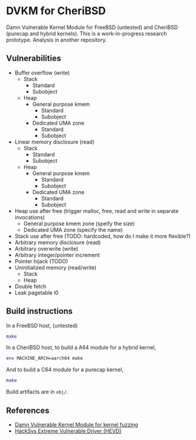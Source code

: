 # DVKM for CheriBSD

Damn Vulnerable Kernel Module for FreeBSD (untested) and CheriBSD (purecap and hybrid kernels).
This is a work-in-progress research prototype. Analysis in another repository.

## Vulnerabilities

- Buffer overflow (write)
    - Stack
        - Standard
        - Subobject
    - Heap
        - General purpose kmem
            - Standard
            - Subobject
        - Dedicated UMA zone
            - Standard
            - Subobject
- Linear memory disclosure (read)
    - Stack
        - Standard
        - Subobject
    - Heap
        - General purpose kmem
            - Standard
            - Subobject
        - Dedicated UMA zone
            - Standard
            - Subobject
- Heap use after free (trigger malloc, free, read and write in separate invocations)
    - General purpose kmem zone (speify the size)
    - Dedicated UMA zone (specify the name)
- Stack use after free (TODO: hardcoded, how do I make it more flexible?)
- Arbitrary memory disclosure (read)
- Arbitrary overwrite (write)
- Arbitrary integer/pointer increment
- Pointer hijack (TODO) <!-- I use it to test ret2dir in CheriBSD -->
- Uninitialized memory (read/write)
    - Stack
    - Heap
- Double fetch
- Leak pagetable l0

## Build instructions

In a FreeBSD host, (untested)
```sh
make
```

In a CheriBSD host, to build a A64 module for a hybrid kernel,
```sh
env MACHINE_ARCH=aarch64 make
```

And to build a C64 module for a purecap kernel,
```sh
make
```

Build artifacts are in `obj/`.

## References

- [Damn Vulnerable Kernel Module for kernel fuzzing](https://github.com/hardik05/Damn_Vulnerable_Kernel_Module/tree/main)
- [HackSys Extreme Vulnerable Driver (HEVD)](https://github.com/hacksysteam/HackSysExtremeVulnerableDriver/tree/master)
